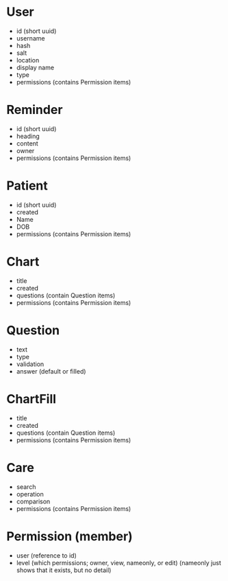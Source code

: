# User
* id (short uuid)
* username
* hash
* salt
* location
* display name
* type
* permissions (contains Permission items)

# Reminder
* id (short uuid)
* heading
* content
* owner
* permissions (contains Permission items)

# Patient
* id (short uuid)
* created
* Name
* DOB
* permissions (contains Permission items)

# Chart
* title
* created
* questions (contain Question items)
* permissions (contains Permission items)

# Question
* text
* type
* validation
* answer (default or filled)

# ChartFill
* title
* created
* questions (contain Question items)
* permissions (contains Permission items)

# Care
* search
* operation
* comparison
* permissions (contains Permission items)

# Permission (member)
* user (reference to id)
* level (which permissions; owner, view, nameonly, or edit) (nameonly just shows that it exists, but no detail)
